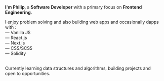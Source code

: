 **I'm Philip**, a **Software Developer** with a primary focus on **Frontend Engineering**. <br/>

I enjoy problem solving and also building web apps and occasionally dapps with : <br/>
— Vanilla JS <br/>
— React.js <br/>
— Next.js <br/>
— CSS/SCSS <br/>
— Solidity 

<br/>
Currently learning data structures and algorithms, building projects and open to opportunities.
